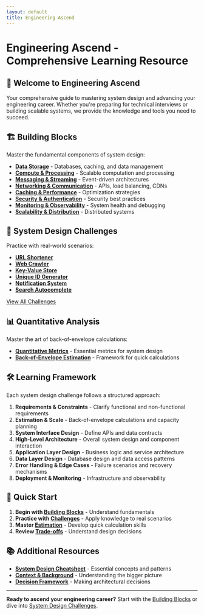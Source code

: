 ```yaml
---
layout: default
title: Engineering Ascend
---
```


# Engineering Ascend - Comprehensive Learning Resource

## 🚀 **Welcome to Engineering Ascend**

Your comprehensive guide to mastering system design and advancing your engineering career. Whether you're preparing for technical interviews or building scalable systems, we provide the knowledge and tools you need to succeed.

## 🏗️ **Building Blocks**

Master the fundamental components of system design:

- **[Data Storage](./building-blocks/data-storage/)** - Databases, caching, and data management
- **[Compute & Processing](./building-blocks/compute-processing/)** - Scalable computation and processing
- **[Messaging & Streaming](./building-blocks/messaging-streaming/)** - Event-driven architectures
- **[Networking & Communication](./building-blocks/networking-communication/)** - APIs, load balancing, CDNs
- **[Caching & Performance](./building-blocks/caching-performance/)** - Optimization strategies
- **[Security & Authentication](./building-blocks/security-authentication/)** - Security best practices
- **[Monitoring & Observability](./building-blocks/monitoring-observability/)** - System health and debugging
- **[Scalability & Distribution](./building-blocks/scalability-distribution/)** - Distributed systems

## 🎯 **System Design Challenges**

Practice with real-world scenarios:

- **[URL Shortener](./system-design-challenges/url-shortener-design.md)**
- **[Web Crawler](./system-design-challenges/web-crawler-design.md)**
- **[Key-Value Store](./system-design-challenges/key-value-store-design.md)**
- **[Unique ID Generator](./system-design-challenges/unique-id-generator-design.md)**
- **[Notification System](./system-design-challenges/notification-system-design.md)**
- **[Search Autocomplete](./system-design-challenges/search-autocomplete-design.md)**

[View All Challenges](./system-design-challenges/)

## 📊 **Quantitative Analysis**

Master the art of back-of-envelope calculations:

- **[Quantitative Metrics](./quantitative-metrics.md)** - Essential metrics for system design
- **[Back-of-Envelope Estimation](./back-of-envelope-estimation.md)** - Framework for quick calculations

## 🛠️ **Learning Framework**

Each system design challenge follows a structured approach:

1. **Requirements & Constraints** - Clarify functional and non-functional requirements
2. **Estimation & Scale** - Back-of-envelope calculations and capacity planning
3. **System Interface Design** - Define APIs and data contracts
4. **High-Level Architecture** - Overall system design and component interaction
5. **Application Layer Design** - Business logic and service architecture
6. **Data Layer Design** - Database design and data access patterns
7. **Error Handling & Edge Cases** - Failure scenarios and recovery mechanisms
8. **Deployment & Monitoring** - Infrastructure and observability

## 🚀 **Quick Start**

1. **Begin with [Building Blocks](./building-blocks/)** - Understand fundamentals
2. **Practice with [Challenges](./system-design-challenges/)** - Apply knowledge to real scenarios
3. **Master [Estimation](./quantitative-metrics.md)** - Develop quick calculation skills
4. **Review [Trade-offs](./trade-off-analysis.md)** - Understand design decisions

## 📚 **Additional Resources**

- **[System Design Cheatsheet](./cheatsheet.md)** - Essential concepts and patterns
- **[Context & Background](./context.md)** - Understanding the bigger picture
- **[Decision Framework](./decision-framework.md)** - Making architectural decisions

---

**Ready to ascend your engineering career?** Start with the [Building Blocks](./building-blocks/) or dive into [System Design Challenges](./system-design-challenges/).
